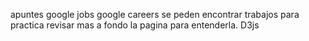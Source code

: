 apuntes
google jobs
google careers se peden encontrar trabajos para practica
revisar mas a fondo la pagina para entenderla.
D3js
